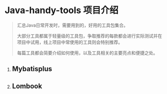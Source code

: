 # Java-handy-tools 项目介绍
> 汇总Java日常开发时，需要用到的，好用的工具包集合。
>
> 大部分工具都属于轻量级的工具包，争取推荐的每款都会进行实际测试并在项目中试用，线上项目中常使用的工具则会特别推荐。
>
> 每篇工具都会简要介绍如何使用，以及工具相关的主要亮点和便捷之处。



1. ##  Mybatisplus

    [Mybatisplus简介]: https://github.com/lngg057/Java-handy-tools/blob/main/Mybatisplus/README.md

    

2. ## Lombook

    [Lombook简介]: https://github.com/lngg057/Java-handy-tools/blob/main/Lombook/README.md

    

